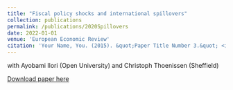 ```yaml
---
title: "Fiscal policy shocks and international spillovers"
collection: publications
permalink: /publications/2020Spillovers
date: 2022-01-01
venue: 'European Economic Review'
citation: 'Your Name, You. (2015). &quot;Paper Title Number 3.&quot; <i>Journal 1</i>. 1(3).'
---
```

with Ayobami Ilori (Open University) and Christoph Thoenissen (Sheffield)

[Download paper here](https://ideas.repec.org/a/eee/eecrev/v141y2022ics001429212100252x.html)

